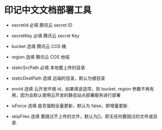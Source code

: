 # 印记中文文档部署工具

- secretId
  必填
  腾讯云 secret ID

- secretKey
  必填
  腾讯云 secret Key

- bucket
  选填
  腾讯云 COS 桶

- region
  选填
  腾讯云 COS 地域

- staticSrcPath
  必填
  本地要上传的目录

- staticDestPath
  选填
  远端的目录，默认为根目录

- envId
  选填
  云开发环境 id，如果填该选项，则 bucket, region 参数不再有用，因为会默认使用云开发的静态站点部署服务进行部署

- isForce
  选填
  是否强制全量更新，默认为 false，即增量更新.

- skipFiles
  选填
  要跳过不上传的文件，默认为[]，即无任何要跳过的文件或目录.

